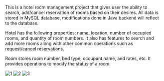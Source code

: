 This is a hotel room management project that gives user the ability to search, add/cancel reservation of rooms based on their desires. 
All data is stored in MySQL database, modifications done in Java backend will reflect to the database.

Hotel has the following properties: name, location, number of occupied rooms, and quantity of room numbers. It also has features to search and add more rooms along with other common operations such as request/cancel reservations.

Room stores room number, bed type, occupant name, and rates, etc. It provides operations to
modify the status of a room.

![1](https://user-images.githubusercontent.com/69872931/179318665-b53ad62e-6db9-4ab4-93f0-a7d782749dd0.PNG)
![2](https://user-images.githubusercontent.com/69872931/179318667-afb22f23-298d-48e6-afaf-00e4958887b6.PNG)
![3](https://user-images.githubusercontent.com/69872931/179318672-38c02f04-847d-4a62-abee-5815da693ec6.PNG)
